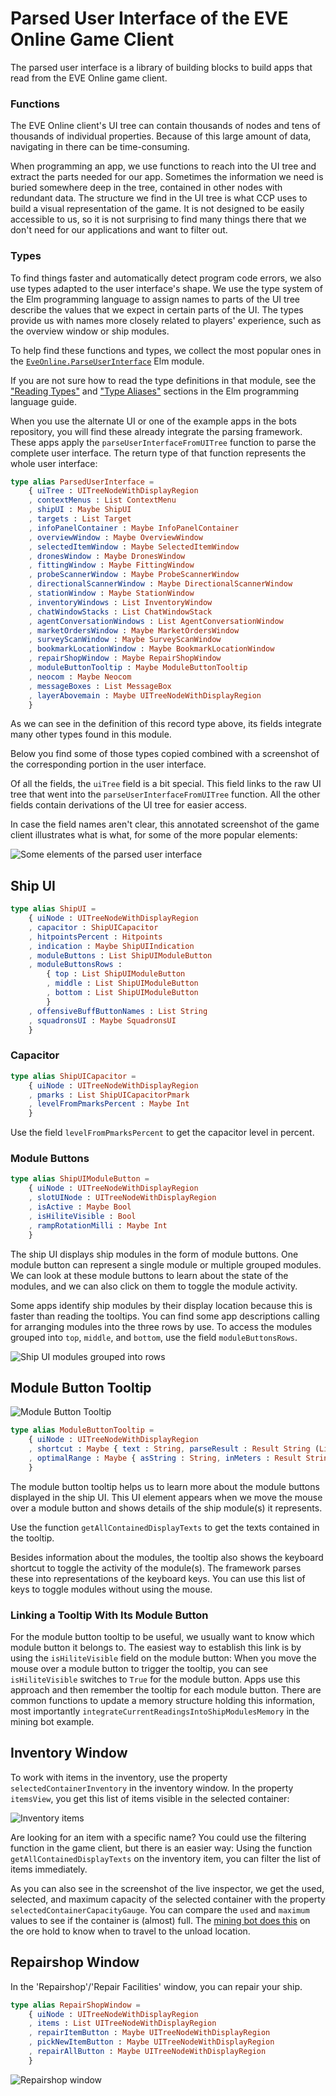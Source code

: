 # Parsed User Interface of the EVE Online Game Client

The parsed user interface is a library of building blocks to build apps that read from the EVE Online game client.

### Functions

The EVE Online client's UI tree can contain thousands of nodes and tens of thousands of individual properties. Because of this large amount of data, navigating in there can be time-consuming.

When programming an app, we use functions to reach into the UI tree and extract the parts needed for our app. Sometimes the information we need is buried somewhere deep in the tree, contained in other nodes with redundant data. The structure we find in the UI tree is what CCP uses to build a visual representation of the game. It is not designed to be easily accessible to us, so it is not surprising to find many things there that we don't need for our applications and want to filter out.

### Types

To find things faster and automatically detect program code errors, we also use types adapted to the user interface's shape. We use the type system of the Elm programming language to assign names to parts of the UI tree describe the values that we expect in certain parts of the UI. The types provide us with names more closely related to players' experience, such as the overview window or ship modules.

To help find these functions and types, we collect the most popular ones in the [`EveOnline.ParseUserInterface`](https://github.com/Viir/bots/blob/64651b4700c6c23fb8c38b4988ddcc91c689b559/implement/applications/eve-online/eve-online-mining-bot/EveOnline/ParseUserInterface.elm) Elm module.

If you are not sure how to read the type definitions in that module, see the ["Reading Types"](https://guide.elm-lang.org/types/reading_types.html) and ["Type Aliases"](https://guide.elm-lang.org/types/type_aliases.html) sections in the Elm programming language guide.

When you use the alternate UI or one of the example apps in the bots repository, you will find these already integrate the parsing framework. These apps apply the `parseUserInterfaceFromUITree` function to parse the complete user interface. The return type of that function represents the whole user interface:

```Elm
type alias ParsedUserInterface =
    { uiTree : UITreeNodeWithDisplayRegion
    , contextMenus : List ContextMenu
    , shipUI : Maybe ShipUI
    , targets : List Target
    , infoPanelContainer : Maybe InfoPanelContainer
    , overviewWindow : Maybe OverviewWindow
    , selectedItemWindow : Maybe SelectedItemWindow
    , dronesWindow : Maybe DronesWindow
    , fittingWindow : Maybe FittingWindow
    , probeScannerWindow : Maybe ProbeScannerWindow
    , directionalScannerWindow : Maybe DirectionalScannerWindow
    , stationWindow : Maybe StationWindow
    , inventoryWindows : List InventoryWindow
    , chatWindowStacks : List ChatWindowStack
    , agentConversationWindows : List AgentConversationWindow
    , marketOrdersWindow : Maybe MarketOrdersWindow
    , surveyScanWindow : Maybe SurveyScanWindow
    , bookmarkLocationWindow : Maybe BookmarkLocationWindow
    , repairShopWindow : Maybe RepairShopWindow
    , moduleButtonTooltip : Maybe ModuleButtonTooltip
    , neocom : Maybe Neocom
    , messageBoxes : List MessageBox
    , layerAbovemain : Maybe UITreeNodeWithDisplayRegion
    }
```

As we can see in the definition of this record type above, its fields integrate many other types found in this module.

Below you find some of those types copied combined with a screenshot of the corresponding portion in the user interface.

Of all the fields, the `uiTree` field is a bit special. This field links to the raw UI tree that went into the `parseUserInterfaceFromUITree` function. All the other fields contain derivations of the UI tree for easier access.

In case the field names aren't clear, this annotated screenshot of the game client illustrates what is what, for some of the more popular elements:

![Some elements of the parsed user interface](./image/2020-03-11-eve-online-parsed-user-interface-names.png)

## Ship UI

```Elm
type alias ShipUI =
    { uiNode : UITreeNodeWithDisplayRegion
    , capacitor : ShipUICapacitor
    , hitpointsPercent : Hitpoints
    , indication : Maybe ShipUIIndication
    , moduleButtons : List ShipUIModuleButton
    , moduleButtonsRows :
        { top : List ShipUIModuleButton
        , middle : List ShipUIModuleButton
        , bottom : List ShipUIModuleButton
        }
    , offensiveBuffButtonNames : List String
    , squadronsUI : Maybe SquadronsUI
    }
```

### Capacitor

```Elm
type alias ShipUICapacitor =
    { uiNode : UITreeNodeWithDisplayRegion
    , pmarks : List ShipUICapacitorPmark
    , levelFromPmarksPercent : Maybe Int
    }
```

Use the field `levelFromPmarksPercent` to get the capacitor level in percent.

### Module Buttons

```Elm
type alias ShipUIModuleButton =
    { uiNode : UITreeNodeWithDisplayRegion
    , slotUINode : UITreeNodeWithDisplayRegion
    , isActive : Maybe Bool
    , isHiliteVisible : Bool
    , rampRotationMilli : Maybe Int
    }
```

The ship UI displays ship modules in the form of module buttons. One module button can represent a single module or multiple grouped modules. We can look at these module buttons to learn about the state of the modules, and we can also click on them to toggle the module activity.

Some apps identify ship modules by their display location because this is faster than reading the tooltips. You can find some app descriptions calling for arranging modules into the three rows by use. To access the modules grouped into `top`, `middle`, and `bottom`, use the field `moduleButtonsRows`.

![Ship UI modules grouped into rows](./image/2020-03-11-eve-online-ship-ui-module-rows-names.png)

## Module Button Tooltip

![Module Button Tooltip](./image/2020-05-13-eve-online-module-button-tooltip-scaled.png)

```Elm
type alias ModuleButtonTooltip =
    { uiNode : UITreeNodeWithDisplayRegion
    , shortcut : Maybe { text : String, parseResult : Result String (List Common.EffectOnWindow.VirtualKeyCode) }
    , optimalRange : Maybe { asString : String, inMeters : Result String Int }
    }
```

The module button tooltip helps us to learn more about the module buttons displayed in the ship UI. This UI element appears when we move the mouse over a module button and shows details of the ship module(s) it represents.

Use the function `getAllContainedDisplayTexts` to get the texts contained in the tooltip.

Besides information about the modules, the tooltip also shows the keyboard shortcut to toggle the activity of the module(s). The framework parses these into representations of the keyboard keys. You can use this list of keys to toggle modules without using the mouse.

### Linking a Tooltip With Its Module Button

For the module button tooltip to be useful, we usually want to know which module button it belongs to. The easiest way to establish this link is by using the `isHiliteVisible` field on the module button: When you move the mouse over a module button to trigger the tooltip, you can see `isHiliteVisible` switches to `True` for the module button. Apps use this approach and then remember the tooltip for each module button. There are common functions to update a memory structure holding this information, most importantly `integrateCurrentReadingsIntoShipModulesMemory` in the mining bot example.

## Inventory Window

To work with items in the inventory, use the property `selectedContainerInventory` in the inventory window. In the property `itemsView`, you get this list of items visible in the selected container:

![Inventory items](./image/2020-03-11-eve-online-parsed-user-interface-inventory-inspect.png)

Are looking for an item with a specific name? You could use the filtering function in the game client, but there is an easier way: Using the function `getAllContainedDisplayTexts` on the inventory item, you can filter the list of items immediately.

As you can also see in the screenshot of the live inspector, we get the used, selected, and maximum capacity of the selected container with the property `selectedContainerCapacityGauge`. You can compare the `used` and `maximum` values to see if the container is (almost) full. The [mining bot does this](https://github.com/Viir/bots/blob/64651b4700c6c23fb8c38b4988ddcc91c689b559/implement/applications/eve-online/eve-online-mining-bot/BotEngineApp.elm#L1107-L1112) on the ore hold to know when to travel to the unload location.

## Repairshop Window

In the 'Repairshop'/'Repair Facilities' window, you can repair your ship.

```Elm
type alias RepairShopWindow =
    { uiNode : UITreeNodeWithDisplayRegion
    , items : List UITreeNodeWithDisplayRegion
    , repairItemButton : Maybe UITreeNodeWithDisplayRegion
    , pickNewItemButton : Maybe UITreeNodeWithDisplayRegion
    , repairAllButton : Maybe UITreeNodeWithDisplayRegion
    }
```

![Repairshop window](./image/2020-07-19-BrianCorner-eve-online-repair-all.png)


